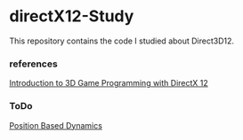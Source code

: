 # directX12-Study

This repository contains the code I studied about Direct3D12.


### references
[Introduction to 3D Game Programming with DirectX 12](https://github.com/d3dcoder/d3d12book)


### ToDo
[Position Based Dynamics](https://matthias-research.github.io/pages/publications/posBasedDyn.pdf)
